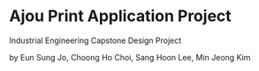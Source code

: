 # Ajou Print Application Project

Industrial Engineering Capstone Design Project

by Eun Sung Jo, Choong Ho Choi, Sang Hoon Lee, Min Jeong Kim
